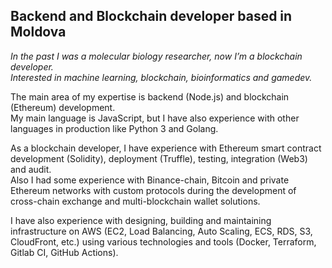 ## Backend and Blockchain developer based in Moldova

_In the past I was a molecular biology researcher, now I’m a blockchain developer._  
_Interested in machine learning, blockchain, bioinformatics and gamedev._

The main area of my expertise is backend (Node.js) and blockchain (Ethereum) development.  
My main language is JavaScript, but I have also experience with other languages in production like Python 3 and Golang.

As a blockchain developer, I have experience with Ethereum smart contract development (Solidity), deployment (Truffle), testing, integration (Web3) and audit.  
Also I had some experience with Binance-chain, Bitcoin and private Ethereum networks with custom protocols during the development of cross-chain exchange and multi-blockchain wallet solutions.

I have also experience with designing, building and maintaining infrastructure on AWS (EC2, Load Balancing, Auto Scaling, ECS, RDS, S3, CloudFront, etc.) using various technologies and tools (Docker, Terraform, Gitlab CI, GitHub Actions).
